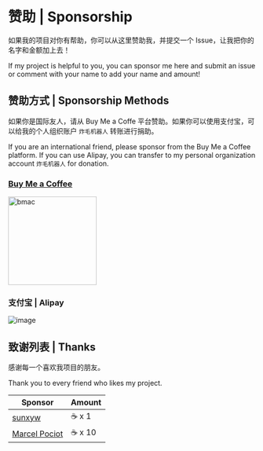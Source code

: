 # 赞助 | Sponsorship

如果我的项目对你有帮助，你可以从这里赞助我，并提交一个 Issue，让我把你的名字和金额加上去！

If my project is helpful to you, you can sponsor me here and submit an issue or comment with your name to add your name and amount!

## 赞助方式 | Sponsorship Methods

如果你是国际友人，请从 Buy Me a Coffe 平台赞助。如果你可以使用支付宝，可以给我的个人组织账户 `炸毛机器人` 转账进行捐助。

If you are an international friend, please sponsor from the Buy Me a Coffee platform. 
If you can use Alipay, you can transfer to my personal organization account `炸毛机器人` for donation.

### [Buy Me a Coffee](https://www.buymeacoffee.com/crazywhalecc)

<img src="https://github.com/crazywhalecc/crazywhalecc/assets/20330940/b3bfbed7-2fee-404d-a365-56a12fb5a64d" width = "180" height = "180" alt="bmac"><br>

### 支付宝 | Alipay

![image](https://github.com/crazywhalecc/crazywhalecc/assets/20330940/bb8e9596-611a-481d-b50a-26bfdf674d4a)

## 致谢列表 | Thanks

感谢每一个喜欢我项目的朋友。

Thank you to every friend who likes my project.

| Sponsor | Amount |
| ------- | ------ |
| [sunxyw](https://github.com/sunxyw) | :coffee: x 1     | 
| [Marcel Pociot](https://github.com/mpociot) | :coffee: x 10   |
